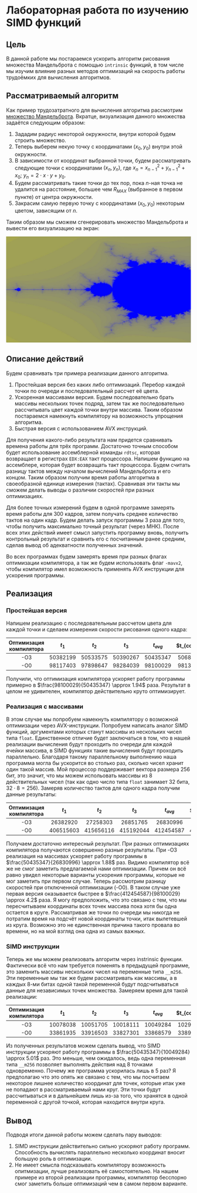 # Лабораторная работа по изучению SIMD функций

## Цель

В данной работе мы постараемся ускорить алгоритм рисования множества Мандельброта с помощью ```intrinsic``` функций, в том числе мы изучим влияние разных методов оптимизаций на скорость работы трудоёмких для вычисления алгоритмов.

## Рассматриваемый алгоритм

Как пример трудозатратного для вычисления алгоритма рассмотрим [множество Мандельброта](https://ru.wikipedia.org/wiki/Множество_Мандельброта). Вкратце, визуализация данного множества задаётся следующим образом:

1. Зададим радиус некоторой окружности, внутри которой будем строить множество.
2. Теперь выберем некую точку с координатами $(x_0, y_0)$ внутри этой окружности.
3. В зависимости от координат выбранной точки, будем рассматривать следующие точки с координатами $(x_n, y_n)$, где $x_n = x_{n - 1}^2 + y_{n - 1}^2 + x_0$; $y_n = 2 \cdot x \cdot y + y_0$.
4. Будем рассматривать такие точки до тех пор, пока $n$-ная точка не удалится на расстояние, большее чем $R_{MAX}$ (выбранное в первом пункте) от центра окружности.
5. Закрасим самую первую точку с координатами $(x_0, y_0)$ некоторым цветом, зависящим от $n$.

Таким образом мы сможем сгенерировать множество Мандельброта и вывести его визуализацию на экран:

![](pictures/set.jpg)

## Описание действий

Будем сравнивать три примера реализации данного алгоритма.  

1) Простейшая версия без каких либо оптимизаций. Перебор каждой точки по очереди и последовательный рассчет её цвета.
2) Ускоренная массивами версия. Будем последовательно брать массивы нескольких точек подряд, затем так же последовательно рассчитывать цвет каждой точки внутри массива. Таким образом постараемся намекнуть компилятору на возможность упрощения алгоритма.
3) Быстрая версия с использованием AVX инструкций.

Для получения какого-либо результата нам придется сравнивать времена работы для трёх программ. Достаточно точным способом будет использование ассемблерной команды ```rdtsc```, которая возвращает в регистрах ```EDX:EAX``` такт процессора. Напишем функцию на ассемблере, которая будет возвращать такт процессора. Будем считать разницу тактов между началом вычислений Мандельброта и его концом. Таким образом получим время работы алгоритма в своеобразной единице измерения (тактах). Сравнивая эти такты мы сможем делать выводы о различии скоростей при разных оптимизациях.  

Для более точных измерений будем в одной программе замерять время работы для 300 кадров, затем получать среднее количество тактов на один кадр. Будем делать запуск программы 3 раза для того, чтобы получить максимально точный результат (через МНК). После всех этих действий имеет смысл запустить программу вновь, получить контрольный результат и сравнить его с посчитанным ранее средним, сделав вывод об адекватности полученных значений.  

Во всех программах будем замерять время при разных флагах оптимизации компилятора, а так же будем использовать флаг ```-mavx2```, чтобы компилятор имел возможность применять AVX инструкции для ускорения программы.

## Реализация

### Простейшая версия

Напишем реализацию с последовательным рассчетом цвета для каждой точки и сделаем измерения скорости рисования одного кадра:  

| Оптимизация компилятора | $t_{1}$  | $t_{2}$  | $t_{3}$  | $t_{avg}$ | $t_{control} |
|:-----------------------:|:--------:|:--------:|:--------:|:---------:|:------------:|
|  -O3                    | 50382199 | 50533575 | 50390267 | 50435347  |  50683631    |
|  -O0                    | 98117403 | 97898647 | 98284039 | 98100029  |  98130876    |

Получили, что оптимизация компилятора ускоряет работу программы примерно в $\frac{98100029}{50435347} \approx 1.94$ раза. Результат в целом не удивителен, компилятор действительно круто оптимизирует.

### Реализация с массивами

В этом случае мы попробуем намекнуть компилятору о возможной оптимизации через AVX-инструкции. Попробуем написать аналог SIMD функций, аргументами которых станут массивы из нескольких чисел типа ```float```. Единственное отличие будет заключаться в том, что в нашей реализации вычисления будут проходить по очереди для каждой ячейки массива, в SIMD функциях такие вычисления будут проходить параллельно. Благодаря такому параллельному выполнению наша программа могла бы ускорится во столько раз, сколько чисел хранит один такой массив. Мой процессор поддерживает вектора размера 256 бит, это значит, что мы можем испольовать массивы из 8 действительных чисел (так как одно число типа ```float``` занимает 32 бита, $32 \cdot 8 = 256$). Замеряв количество тактов для одного кадра получим данные результаты:

| Оптимизация компилятора | $t_{1}$   | $t_{2}$   | $t_{3}$   | $t_{avg}$ | $t_{control} |
|:-----------------------:|:---------:|:---------:|:---------:|:---------:|:------------:|
|  -O3                    | 26382920  | 27258303  | 26851765  | 26830996  |  27890640    |
|  -O0                    | 406515603 | 415656116 | 415192044 | 412454587 |  422255688   |

Получаем достаточно интересный результат. При разных оптимизациях компилятора получаются совершенно разные результаты. При -O3 реализация на массивах ускоряет работу программы в $\frac{50435347}{26830996} \approx 1.88$ раз. Видимо компилятор всё же не смог заметить предлагаемой нами оптимизации. Причем он всё равно увидел некоторые варианты ускорения программы, которые не мог заметить при первом случае. Теперь рассмотрим разницу скоростей при отключенной оптимизации (-O0). В таком случае уже первая версия оказывается быстрее в $\frac{412454587}{98100029} \approx 4.2$ раза. Я могу предположить, что это связано с тем, что мы пересчитываем координаты всех точек массива пока хотя бы одна остается в круге. Рассматривая же точки по очереди мы никогда не потратим время на подсчёт новой координаты точки, итак вылетевшей из круга. Возможно это не единственная причина такого провала во времени, но на мой взгляд она одна из самых важных.

### SIMD инструкции

Теперь же мы можем реализовать алгоритм через instrinsic функции. Фактически всё что нам требуется поменять в предыдущей программе, это заменить массивы нескольких чисел на переменные типа ```__m256```. Эти переменные мы так же будем рассматривать как массивы, а в каждых 8-ми битах одной такой переменной будут подсчитываться данные для независимых точек множества. Замеряем время для такой реализации:

| Оптимизация компилятора | $t_{1}$   | $t_{2}$   | $t_{3}$   | $t_{avg}$ | $t_{control} |
|:-----------------------:|:---------:|:---------:|:---------:|:---------:|:------------:|
|  -O3                    | 10078038  | 10051705  | 10018111  | 10049284  |  10292526    |
|  -O0                    | 33861935  | 33916503  | 33827301  | 33868579  |  33894652    |

Из полученных результатов можем сделать вывод, что SIMD инструкции ускоряют работу программы в $\frac{50435347}{10049284} \approx 5.01$ раз. Это меньше, чем ожидалось, ведь одна переменная типа ```__m256``` позволяет выполнять действия над 8 точками одновременно. Почему же программа ускорилась лишь в 5 раз? Я предполагаю что это опять же связано с тем, что мы посчитаем некоторое лишнее количество координат для точек, которые итак уже не попадают в рассматриваемый нами круг. Эти точки будут рассчитываться и в дальнейшем лишь из-за того, что хранятся в одной переменной с другой точкой, которая находится внутри круга.

## Вывод

Подводя итоги данной работы можем сделать пару выводов:

1) SIMD инструкции действительно сильно ускоряют работу программ. Способность вычислять параллельно несколько координат вносит большую роль в оптимизации.
2) Не имеет смысла подсказывать компилятору возможность опитмизации, лучше реализовать её самостоятельно. На нашем примере из второй реализации программы, компилятор бесспорно смог заметить больше оптимизаций чем в самом первом варианте.


